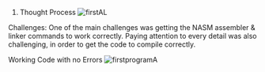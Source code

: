 1. Thought Process ![firstAL](https://github.com/user-attachments/assets/70157da8-a4b3-4fa0-99ae-3c0021456629)

Challenges: 
One of the main challenges was getting the NASM assembler & linker commands to work correctly. Paying attention to every detail was also challenging, in order to get the code to compile correctly.


Working Code with no Errors ![firstprogramA](https://github.com/user-attachments/assets/bd7e45cb-1453-4f7e-b25c-5b644adc6470)
